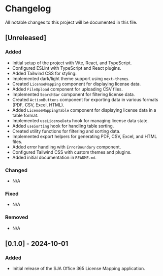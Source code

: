 # Changelog

All notable changes to this project will be documented in this file.

## [Unreleased]

### Added
- Initial setup of the project with Vite, React, and TypeScript.
- Configured ESLint with TypeScript and React plugins.
- Added Tailwind CSS for styling.
- Implemented dark/light theme support using `next-themes`.
- Created `LicenseMapping` component for displaying license data.
- Added `FileUpload` component for uploading CSV files.
- Implemented `SearchBar` component for filtering license data.
- Created `ActionButtons` component for exporting data in various formats (PDF, CSV, Excel, HTML).
- Added `LicenseMappingTable` component for displaying license data in a table format.
- Implemented `useLicenseData` hook for managing license data state.
- Added `useSorting` hook for handling table sorting.
- Created utility functions for filtering and sorting data.
- Implemented export helpers for generating PDF, CSV, Excel, and HTML files.
- Added error handling with `ErrorBoundary` component.
- Configured Tailwind CSS with custom themes and plugins.
- Added initial documentation in `README.md`.

### Changed
- N/A

### Fixed
- N/A

### Removed
- N/A

## [0.1.0] - 2024-10-01

### Added
- Initial release of the SJA Office 365 License Mapping application.